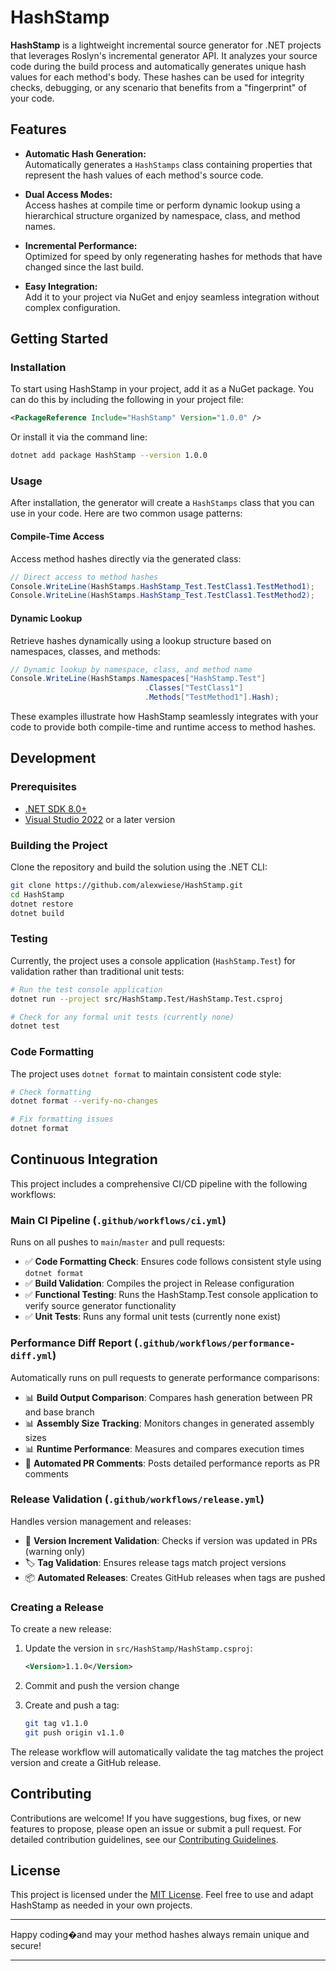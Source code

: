 # HashStamp

**HashStamp** is a lightweight incremental source generator for .NET projects that leverages Roslyn's incremental generator API. It analyzes your source code during the build process and automatically generates unique hash values for each method's body. These hashes can be used for integrity checks, debugging, or any scenario that benefits from a "fingerprint" of your code.

## Features

- **Automatic Hash Generation:**  
  Automatically generates a `HashStamps` class containing properties that represent the hash values of each method's source code.

- **Dual Access Modes:**  
  Access hashes at compile time or perform dynamic lookup using a hierarchical structure organized by namespace, class, and method names.

- **Incremental Performance:**  
  Optimized for speed by only regenerating hashes for methods that have changed since the last build.

- **Easy Integration:**  
  Add it to your project via NuGet and enjoy seamless integration without complex configuration.

## Getting Started

### Installation

To start using HashStamp in your project, add it as a NuGet package. You can do this by including the following in your project file:

```xml
<PackageReference Include="HashStamp" Version="1.0.0" />
```

Or install it via the command line:

```bash
dotnet add package HashStamp --version 1.0.0
```

### Usage

After installation, the generator will create a `HashStamps` class that you can use in your code. Here are two common usage patterns:

#### Compile-Time Access

Access method hashes directly via the generated class:

```csharp
// Direct access to method hashes
Console.WriteLine(HashStamps.HashStamp_Test.TestClass1.TestMethod1);
Console.WriteLine(HashStamps.HashStamp_Test.TestClass1.TestMethod2);
```

#### Dynamic Lookup

Retrieve hashes dynamically using a lookup structure based on namespaces, classes, and methods:

```csharp
// Dynamic lookup by namespace, class, and method name
Console.WriteLine(HashStamps.Namespaces["HashStamp.Test"]
                              .Classes["TestClass1"]
                              .Methods["TestMethod1"].Hash);
```

These examples illustrate how HashStamp seamlessly integrates with your code to provide both compile-time and runtime access to method hashes.

## Development

### Prerequisites

- [.NET SDK 8.0+](https://dotnet.microsoft.com/download)
- [Visual Studio 2022](https://visualstudio.microsoft.com/) or a later version

### Building the Project

Clone the repository and build the solution using the .NET CLI:

```bash
git clone https://github.com/alexwiese/HashStamp.git
cd HashStamp
dotnet restore
dotnet build
```

### Testing

Currently, the project uses a console application (`HashStamp.Test`) for validation rather than traditional unit tests:

```bash
# Run the test console application
dotnet run --project src/HashStamp.Test/HashStamp.Test.csproj

# Check for any formal unit tests (currently none)
dotnet test
```

### Code Formatting

The project uses `dotnet format` to maintain consistent code style:

```bash
# Check formatting
dotnet format --verify-no-changes

# Fix formatting issues
dotnet format
```

## Continuous Integration

This project includes a comprehensive CI/CD pipeline with the following workflows:

### Main CI Pipeline (`.github/workflows/ci.yml`)

Runs on all pushes to `main`/`master` and pull requests:

- ✅ **Code Formatting Check**: Ensures code follows consistent style using `dotnet format`
- ✅ **Build Validation**: Compiles the project in Release configuration
- ✅ **Functional Testing**: Runs the HashStamp.Test console application to verify source generator functionality
- ✅ **Unit Tests**: Runs any formal unit tests (currently none exist)

### Performance Diff Report (`.github/workflows/performance-diff.yml`)

Automatically runs on pull requests to generate performance comparisons:

- 📊 **Build Output Comparison**: Compares hash generation between PR and base branch
- 📊 **Assembly Size Tracking**: Monitors changes in generated assembly sizes
- 📊 **Runtime Performance**: Measures and compares execution times
- 💬 **Automated PR Comments**: Posts detailed performance reports as PR comments

### Release Validation (`.github/workflows/release.yml`)

Handles version management and releases:

- 🔢 **Version Increment Validation**: Checks if version was updated in PRs (warning only)
- 🏷️ **Tag Validation**: Ensures release tags match project versions
- 📦 **Automated Releases**: Creates GitHub releases when tags are pushed

### Creating a Release

To create a new release:

1. Update the version in `src/HashStamp/HashStamp.csproj`:
   ```xml
   <Version>1.1.0</Version>
   ```

2. Commit and push the version change

3. Create and push a tag:
   ```bash
   git tag v1.1.0
   git push origin v1.1.0
   ```

The release workflow will automatically validate the tag matches the project version and create a GitHub release.

## Contributing

Contributions are welcome! If you have suggestions, bug fixes, or new features to propose, please open an issue or submit a pull request. For detailed contribution guidelines, see our [Contributing Guidelines](CONTRIBUTING.md).

## License

This project is licensed under the [MIT License](LICENSE). Feel free to use and adapt HashStamp as needed in your own projects.

---

Happy coding�and may your method hashes always remain unique and secure!

---
